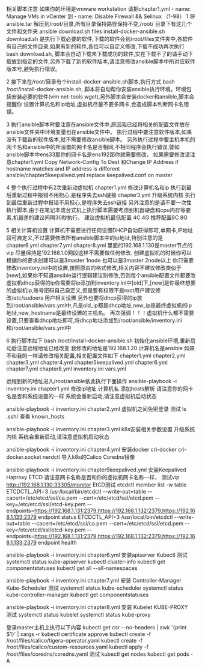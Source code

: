 相关脚本注意 
  如果你的环境是vmware workstation 请把chapter1.yml - name: Manage VMs in vCenter 到 - name: Disable Firewall && Selinux  （1-98）
1 将ansible.tar 解压到/root/目录,所有目录保持路径保持不变,/root/ 目录下有这几个文件和文件夹 ansible  download.sh  files  install-docker-ansible.sh
  download.sh 是执行下载必要的软件,下载的软件会到/root/files文件夹中,各软件有自己的文件目录,如果有新的软件,各位可以自定义修改,下载不成功再次执行bash download.sh,
  脚本会自动下载未下载成功的软件,实在下载不了的请手动下载放到指定的文件,另外下载了新的软件版本,请注意修改ansible脚本中所对应软件版本号,避免执行错误。

2 接下来在/root/目录有个install-docker-ansible.sh脚本,执行方式 bash /root/install-docker-ansible.sh,
  脚本将自动帮你安装ansible执行环境，环境包括安装必要的软件(vim net-tools wget),另外脚本会安装docker和ansible,脚本会提醒你
  设置计算机名和ip地址,虚拟机尽量不要多网卡,会造成脚本判断网卡名错误。

3 执行ansible脚本时要注意在ansible文件中,原因我已经将相关的配置文件放在ansible文件夹中环境变量也在ansible文件中。
  执行过程中要注意软件版本,如果没有下载新的软件版本,就不需要修改ansible脚本。
  另外执行过程中要主机本机的网卡名和ansible中的所设置的网卡名是否相同,不相同程序会执行错误,譬如ansible脚本中ens33那你的网卡名是ens192那你就需要修改，
  如果需要修改请注意chapter1.yml Copy Network-Config To Dest 和Change IP Address if hostname matches and IP address is different
  ansible/chapter5keepalived.yml  replace keepalived.conf on master

4 整个执行过程中有2次重新动虚拟机
  chapter1.yml 修改计算机名和ip 执行到最后重新过程中报错不用担心,是程序失去ssh链接
  chapter3.yml 升级系统内核   执行到最后重新过程中报错不用担心,是程序失去ssh链接
  另外注意的是请不要一次性执行脚本,由于在笔记本或台式机上执行脚本需要考虑到机器硬盘和cpu内存等要素,机器差的建议间隔30秒执行。
  建议虚拟机最低配置 4C 4G 推荐配置8C 8G

5 相关计算机设置
  计算机不需要进行任何设置DHCP自动获得即可,单网卡,IP地址段可自定义,不过需要修改所有ansible脚本中的ip地址,特别注意的是
  chapter6.yml  chapter7.yml  chapter8.yml 里面的192.168.1.130是master节点的vip
  尽量保持是192.168.1.0网段这样不需要做任何修改.
  创建虚拟机的时候你可以根据你的要求创建可以是3master 1node 也可以是3master 2node以上
  你只需要修改inventory.ini中的设置,按照原由的格式修改,相关内容不建议修改类似于[new],如果你不知道ansible运行逻辑建议别修改,否则每个ansible配置文件都要改
  虚拟机dhcp获得的ip你需要将ip添加到inventory.ini中[old]下,[new]是你最终想要的虚拟机ip,账号密码自己自定义,但是要有权限不是root用户建议修改/etc/sudoers 用户相关设置
  另外也要将dhcp获得的ip放到/root/ansible/vars.yml中,凡是old_ip都是dhcp地址,new_ip是最终虚拟机的ip地址,new_hostname是最终设置的主机名。
  再次强调！！！虚拟机什么都不需要设置,只要查看dhcp地址即可,将dhcp地址添加到/root/ansible/inventory.ini和/root/ansible/vars.yml中
  

6 执行脚本如下
  bash /root/install-docker-ansible.sh  初始化ansible环境,重新启动后注意远程地址已经改变
  我修改的地址是192.168.1.20 计算机名是ansible  如果不和我的一样请修改相关配置,相关配置文件如下
  chapter1.yml  chapter2.yml  chapter3.yml  chapter4.yml  chapter5keepalived.yml  chapter6.yml  chapter7.yml  chapter8.yml  inventory.ini vars.yml
  
  远程到新的地址进入/root/ansible依此执行下面操作
  ansible-playbook -i inventory.ini chapter1.yml   修改ip地址 计算机名 添加hosts解析 请注意你的网卡名是否和系统设置的一样 系统会重新启动,请注意虚拟机启动状态
  
  ansible-playbook -i inventory.ini chapter2.yml   虚拟机之间免密登录 
  测试 ls .ssh/ 查看 known_hosts
  
  ansible-playbook -i inventory.ini chapter3.yml   k8s安装相关参数设置 升级系统内核  系统会重新启动,请注意虚拟机启动状态

  ansible-playbook -i inventory.ini chapter4.yml   安装docker cri-docker cri-docker.socket nerdctl 导入k8s的Calico Coredns镜像

  ansible-playbook -i inventory.ini chapter5keepalived.yml  安装Keepalived  Haproxy ETCD 请注意网卡名称是否和你的虚拟机网卡名称一样，
  测试vip
  http://192.168.1.130:33305/monitor 
  EtCD测试
  etcdctl member list -w table
  ETCDCTL_API=3 /usr/local/bin/etcdctl --write-out=table --cacert=/etc/etcd/ssl/ca.pem --cert=/etc/etcd/ssl/etcd.pem --key=/etc/etcd/ssl/etcd-key.pem --endpoints=https://192.168.1.131:2379,https://192.168.1.132:2379,https://192.168.1.133:2379 endpoint status
  ETCDCTL_API=3 /usr/local/bin/etcdctl --write-out=table --cacert=/etc/etcd/ssl/ca.pem --cert=/etc/etcd/ssl/etcd.pem --key=/etc/etcd/ssl/etcd-key.pem --endpoints=https://192.168.1.131:2379,https://192.168.1.132:2379,https://192.168.1.133:2379 endpoint health 
 
  ansible-playbook -i inventory.ini chapter6.yml 安装apiserver Kubectl 
  测试
  systemctl status kube-apiserver
  kubectl cluster-info
  kubectl get componentstatuses
  kubectl get all --all-namespaces

  ansible-playbook -i inventory.ini chapter7.yml  安装 Controller-Manager  Kube-Scheduler 
  测试
  systemctl status kube-scheduler
  systemctl status kube-controller-manager
  kubectl get componentstatuses

  ansible-playbook -i inventory.ini chapter8.yml  安装 Kubelet KUBE-PROXY      
  测试
  systemctl status kubelet 
  systemctl status kube-proxy
  
  登录master主机上执行以下内容
  kubectl get csr --no-headers | awk '{print $1}' | xargs -r kubectl certificate approve
  kubectl create -f /root/files/calico/tigera-operator.yaml
  kubectl create -f /root/files/calico/custom-resources.yaml
  kubectl apply -f /root/files/coredns/coredns.yaml 
  测试
  kubectl get nodes
  kubectl get pods -A
  
